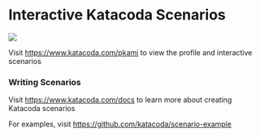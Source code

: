 # Interactive Katacoda Scenarios

[![](http://shields.katacoda.com/katacoda/pkami/count.svg)](https://www.katacoda.com/pkami "Get your profile on Katacoda.com")

Visit https://www.katacoda.com/pkami to view the profile and interactive scenarios

### Writing Scenarios
Visit https://www.katacoda.com/docs to learn more about creating Katacoda scenarios

For examples, visit https://github.com/katacoda/scenario-example
